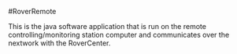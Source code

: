 #RoverRemote

This is the java software application that is run on the remote controlling/monitoring station computer and communicates over the nextwork with the RoverCenter.
